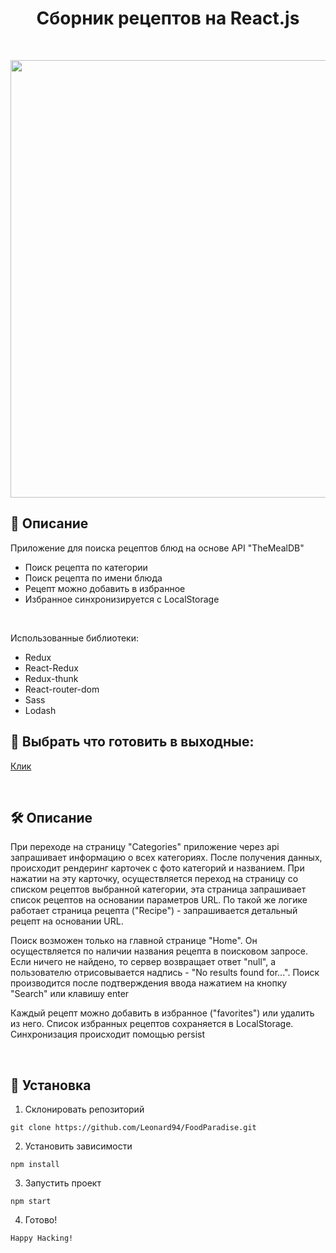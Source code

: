 <h1 align="center">Сборник рецептов на React.js</h1>
</br>

<p align='center'>
<img width='700' src='https://vladkoleda.ru/img/git/git__food-paradise.jpg'>
</p>



## 🌟 Описание

Приложение для поиска рецептов блюд на основе API "TheMealDB"
<br>
- Поиск рецепта по категории
- Поиск рецепта по имени блюда
- Рецепт можно добавить в избранное
- Избранное синхронизируется с LocalStorage
<br>  

Использованные библиотеки:
- Redux
- React-Redux
- Redux-thunk
- React-router-dom
- Sass
- Lodash


## 🚀 Выбрать что готовить в выходные:


[Клик](http://foodparadise.vladkoleda.ru/)


<br>

## 🛠️ Описание
При переходе на страницу "Categories" приложение через api запрашивает информацию о всех категориях. После получения данных, происходит рендеринг карточек с фото категорий и названием. При нажатии на эту карточку, осуществляется переход на страницу со списком рецептов выбранной категории, эта страница запрашивает список рецептов на основании параметров URL. По такой же логике работает страница рецепта ("Recipe") - запрашивается детальный рецепт на основании URL.

Поиск возможен только на главной странице "Home". Он осуществляется по наличии названия рецепта в поисковом запросе. Если ничего не найдено, то сервер возвращает ответ "null", а пользователю отрисовывается надпись - "No results found for...". Поиск производится после подтверждения ввода нажатием на кнопку "Search" или клавишу enter 

Каждый рецепт можно добавить в избранное ("favorites") или удалить из него. Список избранных рецептов сохраняется в LocalStorage. Синхронизация происходит помощью persist


<br>


## 🔧 Установка
1. Склонировать репозиторий
```
git clone https://github.com/Leonard94/FoodParadise.git
```
2. Установить зависимости
```
npm install
```
3. Запустить проект
```
npm start
```
4. Готово!
```
Happy Hacking!
```

